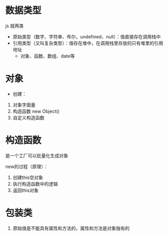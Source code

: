 # 数据类型
js 就两类
- 原始类型（数字、字符串、布尔，undefined、null）：值直接存在调用栈中
- 引用类型（又叫复杂类型）：值存在堆中，在调用栈里存放的只有堆里的引用地址
    - 对象、函数、数组、date等



# 对象
- 创建：
1. 对象字面量
2. 构造函数 new Object()
3. 自定义构造函数

# 构造函数
是一个工厂可以批量化生成对象

new的过程（原理）：
1. 创建this空对象
2. 执行构造函数中的逻辑
3. 返回this对象


# 包装类
1. 原始值是不能具有属性和方法的，属性和方法是对象独有的